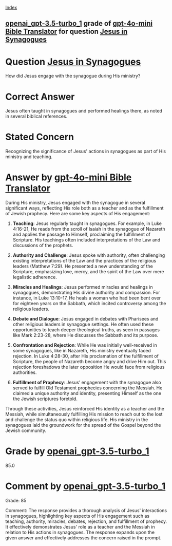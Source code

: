 
[Index](../../../../index.md)
## [openai_gpt-3.5-turbo_1](../../../grading_models/openai_gpt-3.5-turbo_1.md) grade of [gpt-4o-mini Bible Translator](../../../answering_models/gpt-4o-mini_Bible_Translator.md) for question [Jesus in Synagogues](../../../questions/Jesus_in_Synagogues.md)

# Question [Jesus in Synagogues](../../../questions/Jesus_in_Synagogues.md)
How did Jesus engage with the synagogue during His ministry?

# Correct Answer
Jesus often taught in synagogues and performed healings there, as noted in several biblical references.

# Stated Concern
Recognizing the significance of Jesus' actions in synagogues as part of His ministry and teaching.

# Answer by [gpt-4o-mini Bible Translator](../../../answering_models/gpt-4o-mini_Bible_Translator.md)
During His ministry, Jesus engaged with the synagogue in several significant ways, reflecting His role both as a teacher and as the fulfillment of Jewish prophecy. Here are some key aspects of His engagement:

1. **Teaching**: Jesus regularly taught in synagogues. For example, in Luke 4:16-21, He reads from the scroll of Isaiah in the synagogue of Nazareth and applies the passage to Himself, proclaiming the fulfillment of Scripture. His teachings often included interpretations of the Law and discussions of the prophets.

2. **Authority and Challenge**: Jesus spoke with authority, often challenging existing interpretations of the Law and the practices of the religious leaders (Matthew 7:29). He presented a new understanding of the Scripture, emphasizing love, mercy, and the spirit of the Law over mere legalistic adherence.

3. **Miracles and Healings**: Jesus performed miracles and healings in synagogues, demonstrating His divine authority and compassion. For instance, in Luke 13:10-17, He heals a woman who had been bent over for eighteen years on the Sabbath, which incited controversy among the religious leaders.

4. **Debate and Dialogue**: Jesus engaged in debates with Pharisees and other religious leaders in synagogue settings. He often used these opportunities to teach deeper theological truths, as seen in passages like Mark 2:23-28, where He discusses the Sabbath and its purpose.

5. **Confrontation and Rejection**: While He was initially well-received in some synagogues, like in Nazareth, His ministry eventually faced rejection. In Luke 4:28-30, after His proclamation of the fulfillment of Scripture, the people of Nazareth become angry and drive Him out. This rejection foreshadows the later opposition He would face from religious authorities.

6. **Fulfillment of Prophecy**: Jesus’ engagement with the synagogue also served to fulfill Old Testament prophecies concerning the Messiah. He claimed a unique authority and identity, presenting Himself as the one the Jewish scriptures foretold.

Through these activities, Jesus reinforced His identity as a teacher and the Messiah, while simultaneously fulfilling His mission to reach out to the lost and challenge the status quo within religious life. His ministry in the synagogues laid the groundwork for the spread of the Gospel beyond the Jewish community.

# Grade by [openai_gpt-3.5-turbo_1](../../../grading_models/openai_gpt-3.5-turbo_1.md)
85.0

# Comment by [openai_gpt-3.5-turbo_1](../../../grading_models/openai_gpt-3.5-turbo_1.md)
Grade: 85

Comment: The response provides a thorough analysis of Jesus' interactions in synagogues, highlighting key aspects of His engagement such as teaching, authority, miracles, debates, rejection, and fulfillment of prophecy. It effectively demonstrates Jesus' role as a teacher and the Messiah in relation to His actions in synagogues. The response expands upon the given answer and effectively addresses the concern raised in the prompt.
